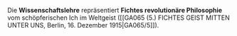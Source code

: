 
Die **Wissenschaftslehre** repräsentiert **Fichtes revolutionäre Philosophie** vom schöpferischen Ich im Weltgeist ([[GA065 (5.) FICHTES GEIST MITTEN UNTER UNS, Berlin, 16. Dezember 1915|GA065/5]]).
